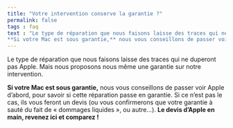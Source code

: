 ```yaml
---
title: "Votre intervention conserve la garantie ?"
permalink: false
tags : faq
text : "Le type de réparation que nous faisons laisse des traces qui ne duperont pas Apple. Mais nous proposons nous même une garantie sur notre intervention.
**Si votre Mac est sous garantie,** nous vous conseillons de passer voir Apple d’abord, pour savoir si cette réparation passe en garantie. Si ce n’est pas le cas, ils vous feront un devis (ou vous confirmerons que votre garantie à sauté du fait de « dommages liquides », ou autre…). Le devis d’Apple en main, revenez ici et comparez !"
---
```


Le type de réparation que nous faisons laisse des traces qui ne duperont pas Apple. Mais nous proposons nous même une garantie sur notre intervention.

**Si votre Mac est sous garantie,** nous vous conseillons de passer voir Apple d’abord, pour savoir si cette réparation passe en garantie. Si ce n’est pas le cas, ils vous feront un devis (ou vous confirmerons que votre garantie à sauté du fait de « dommages liquides », ou autre…). **Le devis d’Apple en main, revenez ici et comparez !**
